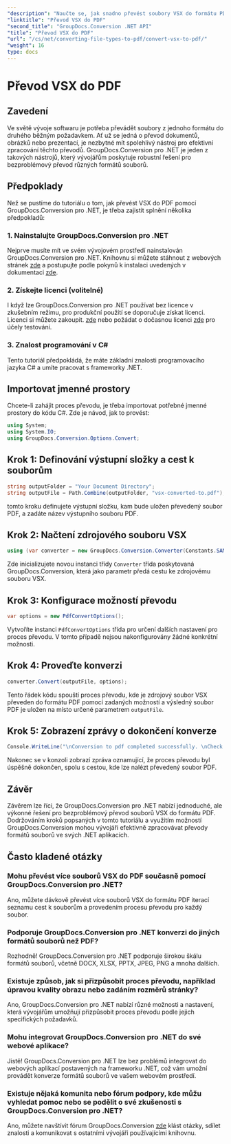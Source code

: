 ```yaml
---
"description": "Naučte se, jak snadno převést soubory VSX do formátu PDF pomocí GroupDocs.Conversion pro .NET. Postupujte podle našeho podrobného návodu."
"linktitle": "Převod VSX do PDF"
"second_title": "GroupDocs.Conversion .NET API"
"title": "Převod VSX do PDF"
"url": "/cs/net/converting-file-types-to-pdf/convert-vsx-to-pdf/"
"weight": 16
type: docs
---
```

# Převod VSX do PDF

## Zavedení
Ve světě vývoje softwaru je potřeba převádět soubory z jednoho formátu do druhého běžným požadavkem. Ať už se jedná o převod dokumentů, obrázků nebo prezentací, je nezbytné mít spolehlivý nástroj pro efektivní zpracování těchto převodů. GroupDocs.Conversion pro .NET je jeden z takových nástrojů, který vývojářům poskytuje robustní řešení pro bezproblémový převod různých formátů souborů.
## Předpoklady
Než se pustíme do tutoriálu o tom, jak převést VSX do PDF pomocí GroupDocs.Conversion pro .NET, je třeba zajistit splnění několika předpokladů:
### 1. Nainstalujte GroupDocs.Conversion pro .NET
Nejprve musíte mít ve svém vývojovém prostředí nainstalován GroupDocs.Conversion pro .NET. Knihovnu si můžete stáhnout z webových stránek [zde](https://releases.groupdocs.com/conversion/net/) a postupujte podle pokynů k instalaci uvedených v dokumentaci [zde](https://tutorials.groupdocs.com/conversion/net/).
### 2. Získejte licenci (volitelné)
I když lze GroupDocs.Conversion pro .NET používat bez licence v zkušebním režimu, pro produkční použití se doporučuje získat licenci. Licenci si můžete zakoupit. [zde](https://purchase.groupdocs.com/buy) nebo požádat o dočasnou licenci [zde](https://purchase.groupdocs.com/temporary-license/) pro účely testování.
### 3. Znalost programování v C#
Tento tutoriál předpokládá, že máte základní znalosti programovacího jazyka C# a umíte pracovat s frameworky .NET.

## Importovat jmenné prostory
Chcete-li zahájit proces převodu, je třeba importovat potřebné jmenné prostory do kódu C#. Zde je návod, jak to provést:

```csharp
using System;
using System.IO;
using GroupDocs.Conversion.Options.Convert;
```
## Krok 1: Definování výstupní složky a cest k souborům
```csharp
string outputFolder = "Your Document Directory";
string outputFile = Path.Combine(outputFolder, "vsx-converted-to.pdf");
```
tomto kroku definujete výstupní složku, kam bude uložen převedený soubor PDF, a zadáte název výstupního souboru PDF.
## Krok 2: Načtení zdrojového souboru VSX
```csharp
using (var converter = new GroupDocs.Conversion.Converter(Constants.SAMPLE_VSX))
```
Zde inicializujete novou instanci třídy `Converter` třída poskytovaná GroupDocs.Conversion, která jako parametr předá cestu ke zdrojovému souboru VSX.
## Krok 3: Konfigurace možností převodu
```csharp
var options = new PdfConvertOptions();
```
Vytvoříte instanci `PdfConvertOptions` třída pro určení dalších nastavení pro proces převodu. V tomto případě nejsou nakonfigurovány žádné konkrétní možnosti.
## Krok 4: Proveďte konverzi
```csharp
converter.Convert(outputFile, options);
```
Tento řádek kódu spouští proces převodu, kde je zdrojový soubor VSX převeden do formátu PDF pomocí zadaných možností a výsledný soubor PDF je uložen na místo určené parametrem `outputFile`.
## Krok 5: Zobrazení zprávy o dokončení konverze
```csharp
Console.WriteLine("\nConversion to pdf completed successfully. \nCheck output in {0}", outputFolder);
```
Nakonec se v konzoli zobrazí zpráva oznamující, že proces převodu byl úspěšně dokončen, spolu s cestou, kde lze nalézt převedený soubor PDF.

## Závěr
Závěrem lze říci, že GroupDocs.Conversion pro .NET nabízí jednoduché, ale výkonné řešení pro bezproblémový převod souborů VSX do formátu PDF. Dodržováním kroků popsaných v tomto tutoriálu a využitím možností GroupDocs.Conversion mohou vývojáři efektivně zpracovávat převody formátů souborů ve svých .NET aplikacích.
## Často kladené otázky
### Mohu převést více souborů VSX do PDF současně pomocí GroupDocs.Conversion pro .NET?
Ano, můžete dávkově převést více souborů VSX do formátu PDF iterací seznamu cest k souborům a provedením procesu převodu pro každý soubor.
### Podporuje GroupDocs.Conversion pro .NET konverzi do jiných formátů souborů než PDF?
Rozhodně! GroupDocs.Conversion pro .NET podporuje širokou škálu formátů souborů, včetně DOCX, XLSX, PPTX, JPEG, PNG a mnoha dalších.
### Existuje způsob, jak si přizpůsobit proces převodu, například úpravou kvality obrazu nebo zadáním rozměrů stránky?
Ano, GroupDocs.Conversion pro .NET nabízí různé možnosti a nastavení, která vývojářům umožňují přizpůsobit proces převodu podle jejich specifických požadavků.
### Mohu integrovat GroupDocs.Conversion pro .NET do své webové aplikace?
Jistě! GroupDocs.Conversion pro .NET lze bez problémů integrovat do webových aplikací postavených na frameworku .NET, což vám umožní provádět konverze formátů souborů ve vašem webovém prostředí.
### Existuje nějaká komunita nebo fórum podpory, kde můžu vyhledat pomoc nebo se podělit o své zkušenosti s GroupDocs.Conversion pro .NET?
Ano, můžete navštívit fórum GroupDocs.Conversion [zde](https://forum.groupdocs.com/c/conversion/11) klást otázky, sdílet znalosti a komunikovat s ostatními vývojáři používajícími knihovnu.
